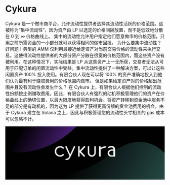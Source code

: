 # Cykura

Cykura 是一个做市商平台，允许流动性提供者选择其流动性活跃的价格范围。这被称为“集中流动性”，因为资产由 LP 以选定的价格间隔放置，而不是低效地分散在 0 到 ∞ 价格曲线上。
集中的流动性允许用户指定他们愿意做市的价格范围，只用之前所需资金的一小部分就可以获得相同的做市回报。
为什么要集中流动性？好问题！典型的 AMM 仅利用最接近给定资产对当前交易价格的流动性来执行交易。这使得流动性提供者的大部分资产分散在很宽的价格范围内，而这些资产没有被利用。在这种情况下，实际结果是 LP 从这些资产上一无所获，交易者无法从可用于匹配订单的闲置流动性中受益。集中流动性提供了一种解决方案，可以让这些闲置资产 100% 投入使用。有限合伙人现在可以将 100% 的资产准确地投入到他们认为最有利于赚取费用的价格范围内做市。
但是如果给定资产对的价格超出范围并且没有流动性会发生什么？
在 Cykura 上，有限合伙人根据他们控制的流动性份额按比例赚取费用。因此，有限合伙人有强烈的动机积极管理他们的资产在价格曲线上的确切位置，以最大限度地获得盈利机会。将资产转移到资金池中服务不足的部分是有动机的，因为这为 LP 提供了获得更高份额的资金池费用的机会。由于 Cykura 建立在 Solana 之上，因此与积极管理您的流动性头寸相关的 gas 成本可以忽略不计。

![1500x500](1500x500.jpg)

